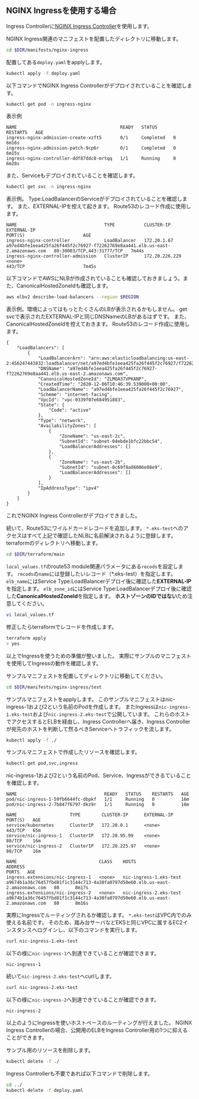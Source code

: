 ## NGINX Ingressを使用する場合

Ingress Controllerに[NGINX Ingress Controller](https://kubernetes.io/ja/docs/concepts/services-networking/ingress-controllers/)を使用します。

NGINX Ingress関連のマニフェストを配置したディレクトリに移動します。

``` sh
cd $DIR/manifests/nginx-ingress
```

配置してある`deploy.yaml`をapplyします。

``` sh
kubectl apply -f deploy.yaml
```

以下コマンドでNGINX Ingress Controllerがデプロイされていることを確認します。

``` sh
kubectl get pod -n ingress-nginx
```

表示例

```
NAME                                       READY   STATUS      RESTARTS   AGE
ingress-nginx-admission-create-xzft5       0/1     Completed   0          6m16s
ingress-nginx-admission-patch-9cp6r        0/1     Completed   0          6m15s
ingress-nginx-controller-ddf87ddc8-mrtqq   1/1     Running     0          6m20s
```

また、Serviceもデプロイされていることを確認します。

``` sh
kubectl get svc -n ingress-nginx
```

表示例。
Type:LoadBalancerのServiceがデプロイされていることを確認します。
また、EXTERNAL-IPを控えて起きます。
Route53のレコード作成に使用します。

``` 
NAME                                 TYPE           CLUSTER-IP       EXTERNAL-IP                                                                     PORT(S)                      AGE
ingress-nginx-controller             LoadBalancer   172.20.1.67      a97ed4bfe1eea425fa26f445f2c76927-f72262769e8aa441.elb.us-east-2.amazonaws.com   80:30003/TCP,443:31777/TCP   7m44s
ingress-nginx-controller-admission   ClusterIP      172.20.226.229   <none>                                                                          443/TCP                      7m45s
```

以下コマンドでAWSにNLBが作成されていることも確認しておきましょう。また、CanonicalHostedZoneIdも確認します。

``` sh
aws elbv2 describe-load-balancers --region $REGION 
```

表示例。環境によってはもっとたくさんのLBが表示されるかもしません。
get svcで表示されたEXTERNAL-IPと同じDNSNameのLBがあるはずです。
また、CanonicalHostedZoneIdを控えておきます。
Route53のレコード作成に使用します。

```
{
    "LoadBalancers": [
        {
            "LoadBalancerArn": "arn:aws:elasticloadbalancing:us-east-2:456247443832:loadbalancer/net/a97ed4bfe1eea425fa26f445f2c76927/f72262769e8aa441",
            "DNSName": "a97ed4bfe1eea425fa26f445f2c76927-f72262769e8aa441.elb.us-east-2.amazonaws.com",
            "CanonicalHostedZoneId": "ZLMOA37VPKANP",
            "CreatedTime": "2020-12-06T10:46:39.539000+00:00",
            "LoadBalancerName": "a97ed4bfe1eea425fa26f445f2c76927",
            "Scheme": "internet-facing",
            "VpcId": "vpc-0339f07e684951883",
            "State": {
                "Code": "active"
            },
            "Type": "network",
            "AvailabilityZones": [
                {
                    "ZoneName": "us-east-2c",
                    "SubnetId": "subnet-04ebde1bfc22bbc54",
                    "LoadBalancerAddresses": []
                },
                {
                    "ZoneName": "us-east-2b",
                    "SubnetId": "subnet-0c69f8a86006e08e9",
                    "LoadBalancerAddresses": []
                }
            ],
            "IpAddressType": "ipv4"
        }
    ]
}
```

これでNGINX Ingress Controllerがデプロイできました。

続いて、Route53にワイルドカードレコードを追加します。
`*.eks-test`へのアクセスはすべて上記で確認したNLBに名前解決されるように登録します。
terraformのディレクトリへ移動します。

``` sh
cd $DIR/terraform/main
```

`local_values.tf`のroute53 module関連パラメータにある`recods`を設定します。
`recods`の`name`には登録したいレコード（*.eks-test）を指定します。
`elb_name`にはService Type:LoadBalancerデプロイ後に確認した**EXTERNAL-IP**を指定します。
`elb_zone_id`にはService Type:LoadBalancerデプロイ後に確認した**CanonicalHostedZoneId**を指定します。
**ホストゾーンのIDではない**ため注意してください。

``` sh
vi local_values.tf
```

修正したらterraformでレコードを作成します。

``` sh
terraform apply 
> yes
```

以上でIngressを使うための準備が整いました。
実際にサンプルのマニフェストを使用してIngressの動作を確認します。

サンプルマニフェストを配置してディレクトリに移動してください。

``` sh
cd $DIR/manifests/nginx-ingress/test
```

サンプルマニフェストをapplyします。
このサンプルマニフェストはnic-ingress-1および2という名前のPodを作成します。
またIngressは`nic-ingress-1.eks-test`および`nic-ingress-2.eks-test`で公開しています。
これらのホストでアクセスするとELBを経由し、Ingress Controllerへ届き、Ingress Controllerが宛先のホストを判断して然るべきServiceへトラフィックを流します。

``` sh
kubectl apply -f ./
```

サンプルマニフェストで作成したリソースを確認します。

``` sh
kubectl get pod,svc,ingress
```

nic-ingress-1および2という名前のPod、Service、Ingressができるていることを確認します。

```
NAME                                 READY   STATUS    RESTARTS   AGE
pod/nic-ingress-1-59fb6644fc-dbpkf   1/1     Running   0          16m
pod/nic-ingress-2-7b847f6797-dkz9r   1/1     Running   0          16m

NAME                    TYPE        CLUSTER-IP      EXTERNAL-IP   PORT(S)   AGE
service/kubernetes      ClusterIP   172.20.0.1      <none>        443/TCP   65m
service/nic-ingress-1   ClusterIP   172.20.95.99    <none>        80/TCP    16m
service/nic-ingress-2   ClusterIP   172.20.225.97   <none>        80/TCP    16m

NAME                               CLASS    HOSTS                    ADDRESS                                                                         PORTS   AGE
ingress.extensions/nic-ingress-1   <none>   nic-ingress-1.eks-test   a9674b1a36c76457fbd81f1c3144c713-4a38fa0797d50e60.elb.us-east-2.amazonaws.com   80      8m17s
ingress.extensions/nic-ingress-2   <none>   nic-ingress-2.eks-test   a9674b1a36c76457fbd81f1c3144c713-4a38fa0797d50e60.elb.us-east-2.amazonaws.com   80      8m16s
```

実際にIngressでルーティングされるか確認します。
`*.eks-test`はVPC内でのみ使える名前です。
そのため、踏み台サーバなどEKSと同じVPCに属するEC2インスタンスへログインし、以下のコマンドを実行します。

``` sh
curl nic-ingress-1.eks-test
```

以下の様に`nic-ingress-1`へ到達できていることが確認できます。

```
nic-ingress-1
```

続いて`nic-ingress-2.eks-test`へcurlします。

``` sh
curl nic-ingress-2.eks-test
```

以下の様に`nic-ingress-2`へ到達できていることが確認できます。

```
nic-ingress-2
```

以上のようにIngressを使いホストベースのルーティングが行えました。
NGINX Ingress Controllerの場合、公開用のELBをIngress Controller用の1つに抑えることができます。

サンプル用のリソースを削除します。

``` sh
kubectl delete -f ./
```

Ingress Controllerも不要であれば以下コマンドで削除します。

``` sh
cd ../
kubectl delete -f deploy.yaml
```
